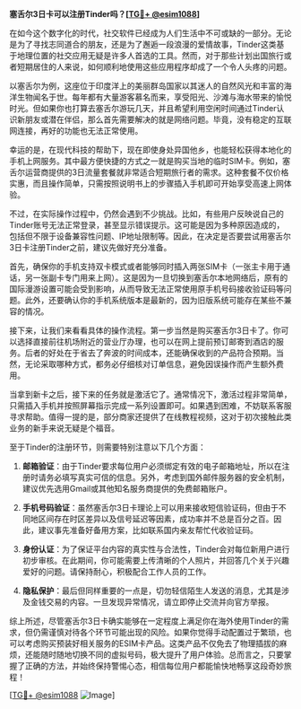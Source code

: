 **塞舌尔3日卡可以注册Tinder吗？[[TG💪+ @esim1088](https://t.me/s/esim1088)]**

在如今这个数字化的时代，社交软件已经成为人们生活中不可或缺的一部分。无论是为了寻找志同道合的朋友，还是为了邂逅一段浪漫的爱情故事，Tinder这类基于地理位置的社交应用无疑是许多人首选的工具。然而，对于那些计划出国旅行或者短期居住的人来说，如何顺利地使用这些应用程序却成了一个令人头疼的问题。

以塞舌尔为例，这座位于印度洋上的美丽群岛国家以其迷人的自然风光和丰富的海洋生物闻名于世。每年都有大量游客慕名而来，享受阳光、沙滩与海水带来的愉悦时光。但如果你也打算去塞舌尔游玩几天，并且希望利用空闲时间通过Tinder认识新朋友或潜在伴侣，那么首先需要解决的就是网络问题。毕竟，没有稳定的互联网连接，再好的功能也无法正常使用。

幸运的是，在现代科技的帮助下，现在即使身处异国他乡，也能轻松获得本地化的手机上网服务。其中最方便快捷的方式之一就是购买当地的临时SIM卡。例如，塞舌尔运营商提供的3日流量套餐就非常适合短期旅行者的需求。这种套餐不仅价格实惠，而且操作简单，只需按照说明书上的步骤插入手机即可开始享受高速上网体验。

不过，在实际操作过程中，仍然会遇到不少挑战。比如，有些用户反映说自己的Tinder账号无法正常登录，甚至显示错误提示。这可能是因为多种原因造成的，包括但不限于设备兼容性问题、IP地址限制等。因此，在决定是否要尝试用塞舌尔3日卡注册Tinder之前，建议先做好充分准备。

首先，确保你的手机支持双卡模式或者能够同时插入两张SIM卡（一张主卡用于通话，另一张副卡专门用来上网）。这是因为一旦切换到塞舌尔本地网络后，原有的国际漫游设置可能会受到影响，从而导致无法正常使用原手机号码接收验证码等问题。此外，还要确认你的手机系统版本是最新的，因为旧版系统可能存在某些不兼容的情况。

接下来，让我们来看看具体的操作流程。第一步当然是购买塞舌尔3日卡了。你可以选择直接前往机场附近的营业厅办理，也可以在网上提前预订邮寄到酒店的服务。后者的好处在于省去了奔波的时间成本，还能确保收到的产品符合预期。当然，无论采取哪种方式，都务必仔细核对订单信息，避免因误操作而产生额外费用。

当拿到新卡之后，接下来的任务就是激活它了。通常情况下，激活过程非常简单，只需插入手机并按照屏幕指示完成一系列设置即可。如果遇到困难，不妨联系客服寻求帮助。值得一提的是，部分商家还提供了在线教程视频，这对于初次接触此类业务的新手来说无疑是个福音。

至于Tinder的注册环节，则需要特别注意以下几个方面：

1. **邮箱验证**：由于Tinder要求每位用户必须绑定有效的电子邮箱地址，所以在注册时请务必填写真实可信的信息。另外，考虑到国外邮件服务器的安全机制，建议优先选用Gmail或其他知名服务商提供的免费邮箱账户。

2. **手机号码验证**：虽然塞舌尔3日卡理论上可以用来接收短信验证码，但由于不同地区间存在时区差异以及信号延迟等因素，成功率并不总是百分之百。因此，建议事先准备好备用方案，比如联系国内亲友帮忙代收验证码。

3. **身份认证**：为了保证平台内容的真实性与合法性，Tinder会对每位新用户进行初步审核。在此期间，你可能需要上传清晰的个人照片，并回答几个关于兴趣爱好的问题。请保持耐心，积极配合工作人员的工作。

4. **隐私保护**：最后但同样重要的一点是，切勿轻信陌生人发送的消息，尤其是涉及金钱交易的内容。一旦发现异常情况，请立即停止交流并向官方举报。

综上所述，尽管塞舌尔3日卡确实能够在一定程度上满足你在海外使用Tinder的需求，但仍需谨慎对待各个环节可能出现的风险。如果你觉得手动配置过于繁琐，也可以考虑购买预装好相关服务的ESIM卡产品。这类产品不仅免去了物理插拔的麻烦，还能随时随地切换不同的虚拟号码，极大提升了用户体验。总而言之，只要掌握了正确的方法，并始终保持警惕心态，相信每位用户都能愉快地畅享这段奇妙旅程！

[[TG💪+ @esim1088](https://t.me/s/esim1088) ![Image](https://i.postimg.cc/4NQfJmqS/Snipaste-2025-05-13-00-14-12.png)]